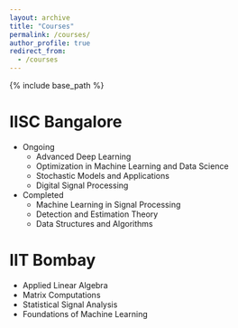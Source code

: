 ```yaml
---
layout: archive
title: "Courses"
permalink: /courses/
author_profile: true
redirect_from:
  - /courses
---
```


{% include base_path %}

IISC Bangalore
======
* Ongoing
  - Advanced Deep Learning
  - Optimization in Machine Learning and Data Science
  - Stochastic Models and Applications
  - Digital Signal Processing
* Completed
  - Machine Learning in Signal Processing
  - Detection and Estimation Theory
  - Data Structures and Algorithms

IIT Bombay
======
- Applied Linear Algebra
- Matrix Computations
- Statistical Signal Analysis
- Foundations of Machine Learning
